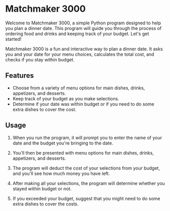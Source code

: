 # Matchmaker 3000

Welcome to Matchmaker 3000, a simple Python program designed to help you plan a dinner date. This program will guide you through the process of ordering food and drinks and keeping track of your budget. Let's get started!

Matchmaker 3000 is a fun and interactive way to plan a dinner date. It asks you and your date for your menu choices, calculates the total cost, and checks if you stay within budget.

## Features

- Choose from a variety of menu options for main dishes, drinks, appetizers, and desserts.
- Keep track of your budget as you make selections.
- Determine if your date was within budget or if you need to do some extra dishes to cover the cost.

## Usage

1. When you run the program, it will prompt you to enter the name of your date and the budget you're bringing to the date.

2. You'll then be presented with menu options for main dishes, drinks, appetizers, and desserts.

3. The program will deduct the cost of your selections from your budget, and you'll see how much money you have left.

4. After making all your selections, the program will determine whether you stayed within budget or not.

5. If you exceeded your budget, suggest that you might need to do some extra dishes to cover the costs.
